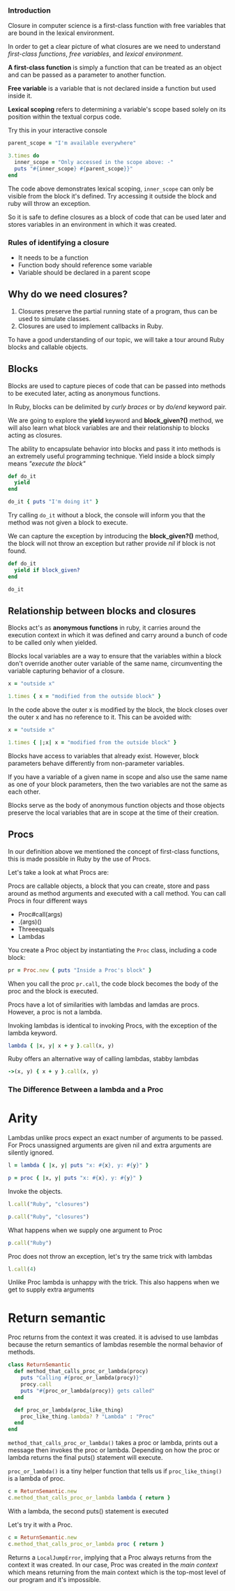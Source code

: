 ### Introduction

Closure in computer science is a first-class function with free variables that are bound in the lexical environment.

In order to get a clear picture of what closures are we need to understand _first-class functions_, _free variables_, and _lexical environment_.

**A first-class function** is simply a function that can be treated as an object and can be passed as a parameter to another function.

**Free variable** is a variable that is not declared inside a function but used inside it.

**Lexical scoping** refers to determining a variable's scope based solely on its position within the textual corpus code.

Try this in your interactive console

```rb
parent_scope = "I'm available everywhere"

3.times do
  inner_scope = "Only accessed in the scope above: -"
  puts "#{inner_scope} #{parent_scope}}"
end

```

The code above demonstrates lexical scoping, `inner_scope` can only be visible from the block it's defined. Try accessing it outside the block and ruby will throw an exception.

So it is safe to define closures as a block of code that can be used later and stores variables in an environment in which it was created.

### Rules of identifying a closure

- It needs to be a function
- Function body should reference some variable
- Variable should be declared in a parent scope

## Why do we need closures?

1. Closures preserve the partial running state of a program, thus can be used to simulate classes.
1. Closures are used to implement callbacks in Ruby.

To have a good understanding of our topic, we will take a tour around Ruby blocks and callable objects.

## Blocks

Blocks are used to capture pieces of code that can be passed into methods to be executed later, acting as anonymous functions.

In Ruby, blocks can be delimited by _curly braces_ or by _do/end_ keyword pair.

We are going to explore the **yield** keyword and **block_given?()** method, we will also learn what block variables are and their relationship to blocks acting as closures.

The ability to encapsulate behavior into blocks and pass it into methods is an extremely useful programming technique.
Yield inside a block simply means _"execute the block"_

```rb
def do_it
  yield
end

do_it { puts "I'm doing it" }

```

Try calling `do_it` without a block, the console will inform you that the method was not given a block to execute.

We can capture the exception by introducing the **block_given?()** method, the block will not throw an exception but rather provide _nil_ if block is not found.

```rb
def do_it
  yield if block_given?
end

do_it

```

## Relationship between blocks and closures

Blocks act's as **anonymous functions** in ruby, it carries around the execution context in which it was defined and carry around a bunch of code to be called only when yielded.

Blocks local variables are a way to ensure that the variables within a block don't override another outer variable of the same name, circumventing the variable capturing behavior of a closure.

```rb
x = "outside x"

1.times { x = "modified from the outside block" }
```

In the code above the outer x is modified by the block, the block closes over the outer x and has no reference to it. This can be avoided with:

```rb
x = "outside x"

1.times { |;x| x = "modified from the outside block" }

```

Blocks have access to variables that already exist. However, block parameters behave differently from non-parameter variables.

If you have a variable of a given name in scope and also use the same name as one of your block parameters, then the two variables are not the same as each other.

Blocks serve as the body of anonymous function objects and those objects preserve the local variables that are in scope at the time of their creation.

## Procs

In our definition above we mentioned the concept of first-class functions, this is made possible in Ruby by the use of Procs.

Let's take a look at what Procs are:

Procs are callable objects, a block that you can create, store and pass around as method arguments and executed with a call method.
You can call Procs in four different ways

- Proc#call(args)
- .(args)()
- Threeequals
- Lambdas

You create a Proc object by instantiating the `Proc` class, including a code block:

```rb
pr = Proc.new { puts "Inside a Proc's block" }
```

When you call the proc `pr.call`, the code block becomes the body of the proc and the block is executed.

Procs have a lot of similarities with lambdas and lamdas are procs. However, a proc is not a lambda.

Invoking lambdas is identical to invoking Procs, with the exception of the lambda keyword.

```rb
lambda { |x, y| x + y }.call(x, y)

```

Ruby offers an alternative way of calling lambdas, stabby lambdas

```rb
->(x, y) { x + y }.call(x, y)
```

### The Difference Between a lambda and a Proc

# Arity

Lambdas unlike procs expect an exact number of arguments to be passed. For Procs unassigned arguments are given nil and extra arguments are silently ignored.

```rb
l = lambda { |x, y| puts "x: #{x}, y: #{y}" }

p = proc { |x, y| puts "x: #{x}, y: #{y}" }

```

Invoke the objects.

```rb
l.call("Ruby", "closures")

p.call("Ruby", "closures")
```

What happens when we supply one argument to Proc

```rb
p.call("Ruby")

```

Proc does not throw an exception, let's try the same trick with lambdas

```rb
l.call(4)

```

Unlike Proc lambda is unhappy with the trick. This also happens when we get to supply extra arguments

# Return semantic

Proc returns from the context it was created. it is advised to use lambdas because the return semantics of lambdas resemble the normal behavior of methods.

```rb
class ReturnSemantic
  def method_that_calls_proc_or_lambda(procy)
    puts "Calling #{proc_or_lambda(procy)}"
    procy.call
    puts "#{proc_or_lambda(procy)} gets called"
  end

  def proc_or_lambda(proc_like_thing)
    proc_like_thing.lambda? ? "Lambda" : "Proc"
  end
end
```

`method_that_calls_proc_or_lambda()` takes a proc or lambda, prints out a message then invokes the proc or lambda. Depending on how the proc or lambda returns the final puts() statement will execute.

`proc_or_lambda()` is a tiny helper function that tells us if `proc_like_thing()` is a lambda of proc.

```rb
c = ReturnSemantic.new
c.method_that_calls_proc_or_lambda lambda { return }
```

With a lambda, the second puts() statement is executed

Let's try it with a Proc.

```rb
c = ReturnSemantic.new
c.method_that_calls_proc_or_lambda proc { return }
```

Returns a `LocalJumpError`, implying that a Proc always returns from the context it was created. In our case, Proc was created in the _main context_ which means returning from the main context which is the top-most level of our program and it's impossible.
